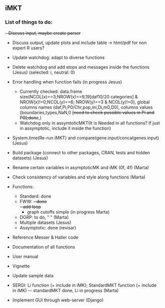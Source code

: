 ## iMKT  
### List of things to do:

~~- Discuss input, maybe create parser~~  

- Discuss output, update plots and include table -> html/pdf for non expert R users? 
- Update watchdog: adapt to diverse functions  
- Delete watchdog and add stops and messages inside the functions (Jesus) (selected: i, neutral: 0)
- Error handling when function fails (in progress Jesus)
	- Currently checked: data.frame size(NCOL(x)==3;NROW(x)==9,19[daf10/20 categories] & NROW(x)!=0;NCOL(y)==6; NROW(y)==3 & NCOL(y)!=0), global columns names (daf,Pi,P0/Chr,pop,mi,Di,m0,D0), columns values (boundaries,types,NaN,0 ~~[need to check possible values in Pi and P0];done~~,)
	- Watchdog only in assymtoticMKT(It is Needed in all functions? If just in assymptotic, include it inside the function)
- System.time(Re-run iMKT) and compare(gene.input/concatgenes.input) (Jesus)
- Build package (connect to other packages, CRAN, tests and hidden datasets) (Jesus)

- Rename certain variables in asymptoticMK and iMK (0f, 4f) (Marta)
- Check consistency of variables and style along functions (Marta)
- Functions:
	- Standard: done
	- FWW: 
		~~- done~~  
		~~- add loop~~  
		- graph cutoffs simple (in progress Marta)
	- DGRP: to do, " " (Marta)
	- Multiple datasets (Jesus)
	- Assymptotic: done (revisar)

- Reference Messer & Haller code

- Documentation of all functions
- User manual
- Vignette 
- Update sample data

- SERGI: Li function (+ include in iMK); StandardMKT function (+ include in iMK)
-- standardMKT done, Li in progress (Marta)

- Implement GUI through web-server (Django)